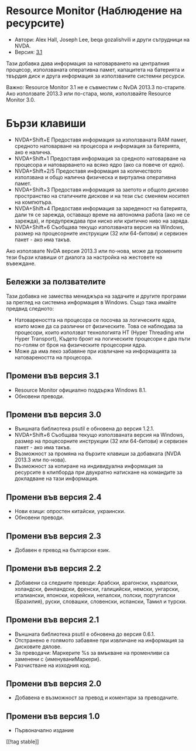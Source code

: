 # Resource Monitor (Наблюдение на ресурсите) #

* Автори: Alex Hall, Joseph Lee, beqa gozalishvili и други сътрудници на
  NVDA.
* Версия: [3.1][1]

Тази добавка дава информация за натоварването на централния процесор,
използваната оперативна памет, капацитета на батерията и твърдия диск и
друга информация за използваните системни ресурси.

Важно: Resource Monitor 3.1 не е съвместим с NvDA 2013.3 по-старите. Ако
използвате 2013.3 или по-стара, моля, използвайте Resource Monitor 3.0.

# Бързи клавиши #

* NVDA+Shift+E Предоставя информация за използваната RAM памет, средното
  натоварване на процесора и информация за батерията, ако е налична.
* NVDA+Shift+1 Предоставя информация за средното натоварване на процесора и
  натоварването на всяко ядро (ако са повече от едно).
* NVDA+Shift+2/5 Предоставя информация за количеството използвана и общо
  налична физическа и виртуална оперативна памет.
* NVDA+Shift+3 Предоставя информация за заетото и общото дисково
  пространство на статичните дискове и на тези със сменяем носител на
  компютъра.
* NVDA+Shift+4 Предоставя информация за зареденост на батерията, дали тя се
  зарежда, оставащо време на автономна работа (ако не се зарежда), и
  предупреждава при ниско или критично ниво на заряда.
* NVDA+Shift+6 Съобщава текущо използваната версия на Windows, размер на
  процесорните инструкции (32 или 64-битови) и сервизен пакет - ако има
  такъв.

Ако използвате NvDA версия 2013.3 или по-нова, може да промените тези бързи
клавиши от диалога за настройка на жестовете на въвеждане.

## Бележки за ползвателите ##

Тази добавка не замества мениджъра на задачите и другите програми за преглед
на системна информация в Windows. Също така имайте предвид следното:

* Натовареността на процесора се посочва за логическите ядра, които може да
  са различни от физическите. Това се наблюдава за процесори, които
  използват технологията HT (Hyper Threading или Hyper Transport), Където
  броят на логическите процесори е два пъти по-голям от броя на физическите
  процесорни ядра.
* Може да има леко забавяне при извличане на информацията за натовареността
  на процесора.

## Промени във версия 3.1 ##

* Resource Monitor официално поддържа Windows 8.1.
* Обновени преводи.

## Промени във версия 3.0 ##

* Външната библиотека psutil е обновена до версия 1.2.1.
* NVDA+Shift+6 Съобщава текущо използваната версия на Windows, размер на
  процесорните инструкции (32 или 64-битови) и сервизен пакет - ако има
  такъв.
* Възможност за промяна на бързите клавиши за добавката (NVDA 2013.3 или
  по-нова).
* Възможност за копиране на индивидуална информация за ресурсите в клипборда
  при двукратно натискане на командите за докладване на тази информация.

## Промени във версия 2.4 ##

* Нови езици: опростен китайски, украински.
* Обновени преводи.

## Промени във версия 2.3 ##

* Добавен е превод на български език.

## Промени във версия 2.2 ##

* Добавени са следните преводи: Арабски, арагонски, хърватски, холандски,
  финландски, френски, галицийски, немски, унгарски, италиански, японски,
  корейски, непалски, полски, португалски (Бразилия), руски, словашки,
  словенски, испански, Тамил и турски.

## Промени във версия 2.1 ##

* Външната библиотека psutil е обновена до версия 0.6.1.
* Отстранено е голямото забавяне при извличане на информация за дисковите
  дялове.
* За преводачи: Маркерите %s за вмъкване на променливи са заменени с
  {именуваниМаркери}.
* Разчистване на изходния код.

## Промени във версия 2.0 ##

* Добавена е възможност за превод и коментари за преводачите.

## Промени във версия 1.0 ##

* Първоначално издание

[[!tag stable]]

[1]: http://addons.nvda-project.org/files/get.php?file=rm
